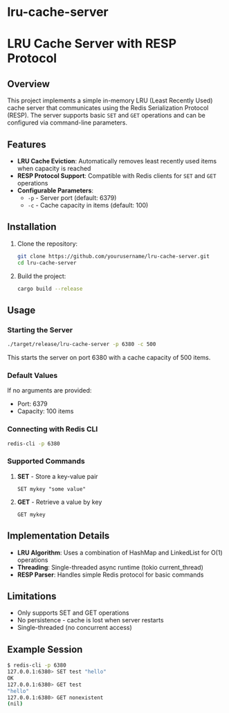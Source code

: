 # lru-cache-server
# LRU Cache Server with RESP Protocol

## Overview

This project implements a simple in-memory LRU (Least Recently Used) cache server that communicates using the Redis Serialization Protocol (RESP). The server supports basic `SET` and `GET` operations and can be configured via command-line parameters.

## Features

- **LRU Cache Eviction**: Automatically removes least recently used items when capacity is reached
- **RESP Protocol Support**: Compatible with Redis clients for `SET` and `GET` operations
- **Configurable Parameters**:
  - `-p` - Server port (default: 6379)
  - `-c` - Cache capacity in items (default: 100)

## Installation

1. Clone the repository:
   ```bash
   git clone https://github.com/yourusername/lru-cache-server.git
   cd lru-cache-server
   ```

2. Build the project:
   ```bash
   cargo build --release
   ```

## Usage

### Starting the Server

```bash
./target/release/lru-cache-server -p 6380 -c 500
```

This starts the server on port 6380 with a cache capacity of 500 items.

### Default Values

If no arguments are provided:
- Port: 6379
- Capacity: 100 items

### Connecting with Redis CLI

```bash
redis-cli -p 6380
```

### Supported Commands

1. **SET** - Store a key-value pair
   ```
   SET mykey "some value"
   ```

2. **GET** - Retrieve a value by key
   ```
   GET mykey
   ```

## Implementation Details

- **LRU Algorithm**: Uses a combination of HashMap and LinkedList for O(1) operations
- **Threading**: Single-threaded async runtime (tokio current_thread)
- **RESP Parser**: Handles simple Redis protocol for basic commands

## Limitations

- Only supports SET and GET operations
- No persistence - cache is lost when server restarts
- Single-threaded (no concurrent access)

## Example Session

```bash
$ redis-cli -p 6380
127.0.0.1:6380> SET test "hello"
OK
127.0.0.1:6380> GET test
"hello"
127.0.0.1:6380> GET nonexistent
(nil)
```
